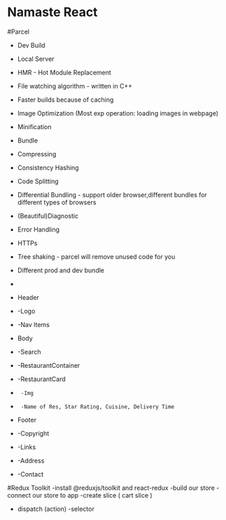 # Namaste React

#Parcel

- Dev Build
- Local Server
- HMR - Hot Module Replacement
- File watching algorithm - written in C++
- Faster builds because of caching
- Image Optimization (Most exp operation: loading images in webpage)
- Minification
- Bundle
- Compressing
- Consistency Hashing
- Code Splitting
- Differential Bundling - support older browser,different bundles for different types of browsers
- (Beautiful)Diagnostic
- Error Handling
- HTTPs
- Tree shaking - parcel will remove unused code for you
- Different prod and dev bundle

-
- Header
- -Logo
- -Nav Items
- Body
- -Search
- -RestaurantContainer
- -RestaurantCard
-      -Img
-      -Name of Res, Star Rating, Cuisine, Delivery Time
- Footer
- -Copyright
- -Links
- -Address
- -Contact

#Redux Toolkit
-install @reduxjs/toolkit and react-redux
-build our store
-connect our store to app
-create slice ( cart slice )

- dispatch (action)
  -selector
